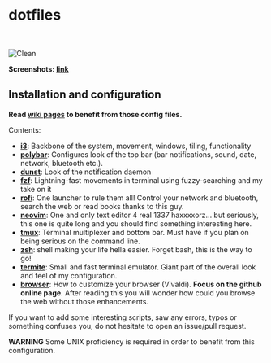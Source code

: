 # dotfiles
<p align=center>
    <a href=""><img alt="" src="https://img.shields.io/badge/OS-Arch%20Linux-1793D1.svg"></a>
    <a href=""><img alt="" src="https://img.shields.io/badge/Window%20Manager-i3-lightgrey.svg"></a>
    <a href=""><img alt="" src="https://img.shields.io/badge/Terminal-Termite-795548.svg"></a>
    <a href=""><img alt="" src="https://img.shields.io/badge/Shell-zsh-512DA8.svg"></a>
    <a href=""><img alt="" src="https://img.shields.io/badge/Editor-Neovim-2e7d32.svg"></a>
    <a href=""><img alt="" src="https://img.shields.io/badge/Packages-294-yellow.svg"></a>
</p>

![Clean](https://github.com/vyzyv/dotfiles/raw/master/screenshots/main.png?raw=true "Clean")

**Screenshots: [link](https://imgur.com)**

## Installation and configuration

**Read [wiki pages](https://github.com/vyzyv/dotfiles/wiki) to benefit from those config files.**

Contents:
- **[i3](https://github.com/vyzyv/dotfiles/wiki/i3)**: Backbone of the system, movement, windows, tiling, functionality
- **[polybar](https://github.com/vyzyv/dotfiles/wiki/polybar)**: Configures look of the top bar (bar notifications, sound, date, network, bluetooth etc.).
- **[dunst](https://github.com/vyzyv/dotfiles/wiki/dunst)**: Look of the notification daemon
- **[fzf](https://github.com/vyzyv/dotfiles/wiki/fzf)**: Lightning-fast movements in terminal using fuzzy-searching and my take on it
- **[rofi](https://github.com/vyzyv/dotfiles/wiki/dunst)**: One launcher to rule them all! Control your network and bluetooth, search the web or read books thanks to this guy.
- **[neovim](https://github.com/vyzyv/dotfiles/wiki/neovim)**: One and only text editor 4 real 1337 haxxxxorz... but seriously, this one is quite long and you should find something interesting here.
- **[tmux](https://github.com/vyzyv/dotfiles/wiki/tmux)**: Terminal multiplexer and bottom bar. Must have if you plan on being serious on the command line.
- **[zsh](https://github.com/vyzyv/dotfiles/wiki/zsh)**: shell making your life hella easier. Forget bash, this is the way to go!
- **[termite](https://github.com/vyzyv/dotfiles/wiki/termite)**: Small and fast terminal emulator. Giant part of the overall look and feel of my configuration.
- **[browser](https://github.com/vyzyv/dotfiles/wiki/browser)**: How to customize your browser (Vivaldi). **Focus on the github online page**. After reading this you will wonder how could you browse the web without those enhancements.


If you want to add some interesting scripts, saw any errors, typos or something confuses you, do not hesitate to open an issue/pull request.

**WARNING** Some UNIX proficiency is required in order to benefit from this configuration.
